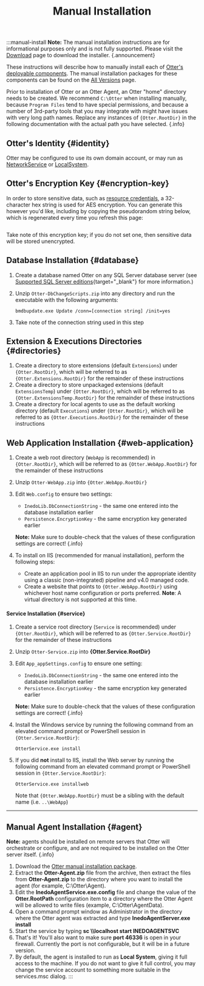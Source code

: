 ﻿---
title: Manual Installation
keywords: otter
---

:::manual-install
**Note:** The manual installation instructions are for informational purposes only and
is not fully supported. Please visit the [Download](/otter/download) page to download the installer. {.announcement}


These instructions will describe how to manually install each of [Otter's deployable components](/support/documentation/otter/installation/architecture). The manual installation packages for these components can be found on the [All Versions](/otter/versions) page.

Prior to installation of Otter or an Otter Agent, an Otter "home" directory needs to be created. We recommend `C:\Otter` when installing manually, because `Program Files` tend to have special permissions, and because a number of 3rd-party tools that you may integrate with might have issues with very long path names. Replace any instances of `{Otter.RootDir}` in the following documentation with the actual path you have selected. {.info}

## Otter's Identity {#identity}

Otter may be configured to use its own domain account, or may run as [NetworkService](https://msdn.microsoft.com/en-us/library/windows/desktop/ms684272(v=vs.85).aspx) or [LocalSystem](https://msdn.microsoft.com/en-us/library/windows/desktop/ms677973(v=vs.85).aspx).

## Otter's Encryption Key {#encryption-key}

In order to store sensitive data, such as [resource credentials](/support/documentation/otter/global-components/resource-credentials), a 32-character hex string is used for AES encryption. You can generate this however you'd like, including by copying the pseudorandom string below, which is regenerated every time you refresh this page:

<pre id="random-aes-key"></pre>
<script>
var aesKey;
if (window.crypto &amp;&amp; crypto.getRandomValues) {
    aesKey = new Uint8Array(16);
    crypto.getRandomValues(aesKey);
    aesKey = aesKey.reduce(function(str, byte) {
        return str + ('0' + byte.toString(16)).substr(-2);
    }, '').toUpperCase();
} else {
    aesKey = Array(32).map(function() {
        return Math.floor(Math.random() * 16).toString(16);
    }).join('').toUpperCase();
}
document.getElementById('random-aes-key').textContent = aesKey;
</script>

Take note of this encryption key; if you do not set one, then sensitive data will be stored unencrypted.

## Database Installation {#database}

1. Create a database named Otter on any SQL Server database server (see [Supported SQL Server editions](/kb/1046){target="_blank"} for more information.)
2. Unzip `Otter-DbChangeScripts.zip` into any directory and run the executable with the following arguments:

    ```
    bmdbupdate.exe Update /conn=[connection string] /init=yes
    ```
3. Take note of the connection string used in this step

## Extension & Executions Directories {#directories}

1.  Create a directory to store extensions (default `Extensions`) under `{Otter.RootDir}`, which will be referred to as `{Otter.Extensions.RootDir}` for the remainder of these instructions
2. Create a directory to store unpackaged extensions (default `ExtensionsTemp`) under `{Otter.RootDir}`, which will be referred to as `{Otter.ExtensionsTemp.RootDir}` for the remainder of these instructions
3. Create a directory for local agents to use as the default working directory (default `Executions`) under `{Otter.RootDir}`, which will be referred to as `{Otter.Executions.RootDir}` for the remainder of these instructions

## Web Application Installation {#web-application}

1. Create a web root directory (`WebApp` is recommended) in `{Otter.RootDir}`, which will be referred to as `{Otter.WebApp.RootDir}` for the remainder of these instructions
2. Unzip `Otter-WebApp.zip` into `{Otter.WebApp.RootDir}`
3. Edit `Web.config` to ensure two settings:

    - `InedoLib.DbConnectionString` - the same one entered into the database installation earlier
    - `Persistence.EncryptionKey` - the same encryption key generated earlier

    **Note:** Make sure to double-check that the values of these configuration settings are correct! {.info}

4. To install on IIS (recommended for manual installation), perform the following steps:

    - Create an application pool in IIS to run under the appropriate identity using a classic (non-integrated) pipeline and v4.0 managed code.
    - Create a website that points to `{Otter.WebApp.RootDir}` using whichever host name configuration or ports preferred. **Note**: A virtual directory is not supported at this time.

#### Service Installation {#service}

1. Create a service root directory (`Service` is recommended) under `{Otter.RootDir}`, which will be referred to as `{Otter.Service.RootDir}` for the remainder of these instructions
2. Unzip `Otter-Service.zip` into **{Otter.Service.RootDir}**
3. Edit `App_appSettings.config` to ensure one setting:

    - `InedoLib.DbConnectionString` - the same one entered into the database installation earlier
    - `Persistence.EncryptionKey` - the same encryption key generated earlier

    **Note:** Make sure to double-check that the values of these configuration settings are correct! {.info}

4. Install the Windows service by running the following command from an elevated command prompt or PowerShell session in `{Otter.Service.RootDir}`:

    ```
    OtterService.exe install
    ```

5. If you did **not** install to IIS, install the Web server by running the following command from an elevated command prompt or PowerShell session in `{Otter.Service.RootDir}`:

    ```
    OtterService.exe installweb
    ```

    Note that `{Otter.WebApp.RootDir}` must be a sibling with the default name (i.e. `..\WebApp`)

---

## Manual Agent Installation {#agent}

**Note:** agents should be installed on remote servers that Otter will orchestrate or configure, and are not required to be installed on the Otter server itself. {.info}

1. Download the [Otter manual installation package](/otter/versions).
2. Extract the **Otter-Agent.zip** file from the archive, then extract the files from **Otter-Agent.zip** to the directory where you want to install the agent (for example, C:\Otter\Agent).
3. Edit the **InedoAgentService.exe.config** file and change the value of the **Otter.RootPath** configuration item to a directory where the Otter Agent will be allowed to write files (example, C:\Otter\AgentData).
4. Open a command prompt window as Administrator in the directory where the Otter agent was extracted and type **InedoAgentServer.exe install**
5. Start the service by typing **sc \\\\localhost start INEDOAGENTSVC**
6. That's it! You'll also want to make sure **port 46336** is open in your firewall. Currently the port is not configurable, but it will be in a future version.
7. By default, the agent is installed to run as **Local System**, giving it full access to the machine. If you do not want to give it full control, you may change the service account to something more suitable in the services.msc dialog.
:::
